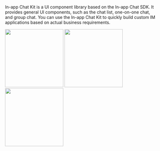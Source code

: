 
In-app Chat Kit is a UI component library based on the In-app Chat SDK. It provides general UI components, such as the chat list, one-on-one chat, and group chat. You can use the In-app Chat Kit to quickly build custom IM applications based on actual business requirements.


<div class="picture" style="width:100%">

<img class="picture_left" src="/Pics/ZIMKit/ZIMLKit_image1_EN.png"  style="width:20vw">

<img class="picture_middle" src="/Pics/ZIMKit/ZIMLKit_image2_EN.png"  style="width:20vw">

<img class="picture_right" src="/Pics/ZIMKit/ZIMLKit_image3_EN.png"  style="width:20vw">
</div>









